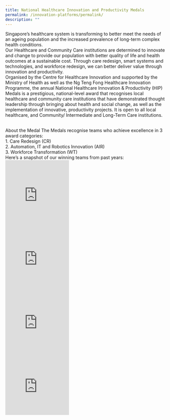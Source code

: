 ```yaml
---
title: National Healthcare Innovation and Productivity Medals
permalink: /innovation-platforms/permalink/
description: ""
---
```

Singapore’s healthcare system is transforming to better meet the needs of an ageing population and the increased prevalence of long-term complex health conditions. <br>
Our Healthcare and Community Care institutions are determined to innovate and change to provide our population with better quality of life and health outcomes at a sustainable cost. Through care redesign, smart systems and technologies, and workforce redesign, we can better deliver value through innovation and productivity.<br>
Organised by the Centre for Healthcare Innovation and supported by the Ministry of Health as well as the Ng Teng Fong Healthcare Innovation Programme, the annual National Healthcare Innovation &amp; Productivity (HIP) Medals is a prestigious, national-level award that recognises local healthcare and community care institutions that have demonstrated thought leadership through bringing about health and social change, as well as the implementation of innovative, productivity projects. It is open to all local healthcare, and Community/ Intermediate and Long-Term Care institutions.

<br>
 	About the Medal 
The Medals recognise teams who achieve excellence in 3 award categories:
<br>1.	Care Redesign (CR)
<br>2.	Automation, IT and Robotics Innovation (AIR)
<br>3.	Workforce Transformation (WT)

<br>
Here’s a snapshot of our winning teams from past years:
<div class="row">
<div class="col"> 
<iframe width="200" height="200" src="https://www.youtube.com/embed/0y7M_8a_7CI" title="YouTube video player" frameborder="0" allow="accelerometer; autoplay; clipboard-write; encrypted-media; gyroscope; picture-in-picture; web-share" allowfullscreen=""></iframe>
	</div>
<div class="col"> 
<iframe width="200" height="200" src="https://www.youtube.com/embed/UFKoedLOhV4" title="YouTube video player" frameborder="0" allow="accelerometer; autoplay; clipboard-write; encrypted-media; gyroscope; picture-in-picture; web-share" allowfullscreen=""></iframe>
	</div>

<div class="col"> 
<iframe width="200" height="200" src="https://www.youtube.com/embed/DZ1uk_0DeKg" title="YouTube video player" frameborder="0" allow="accelerometer; autoplay; clipboard-write; encrypted-media; gyroscope; picture-in-picture; web-share" allowfullscreen=""></iframe>
</div>

<div class="col"> 
<iframe width="200" height="200" src="https://www.youtube.com/embed/AAYelEYxNA0" title="YouTube video player" frameborder="0" allow="accelerometer; autoplay; clipboard-write; encrypted-media; gyroscope; picture-in-picture; web-share" allowfullscreen=""></iframe>
	</div></div>